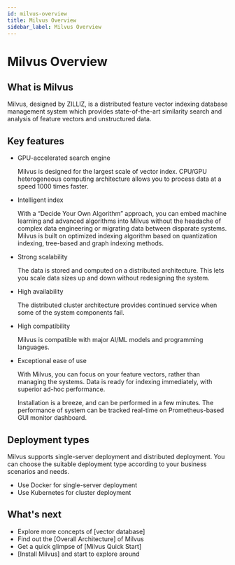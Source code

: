 ```yaml
---
id: milvus-overview
title: Milvus Overview
sidebar_label: Milvus Overview
---
```


# Milvus Overview

## What is Milvus

Milvus, designed by ZILLIZ, is a distributed feature vector indexing database management system which provides state-of-the-art similarity search and analysis of feature vectors and unstructured data. 

## Key features

- GPU-accelerated search engine

  Milvus is designed for the largest scale of vector index. CPU/GPU heterogeneous computing architecture allows you to process data at a speed 1000 times faster.

- Intelligent index

  With a “Decide Your Own Algorithm” approach, you can embed machine learning and advanced algorithms into Milvus without the headache of complex data engineering or migrating data between disparate systems. Milvus is built on optimized indexing algorithm based on quantization indexing, tree-based and graph indexing methods.

- Strong scalability

  The data is stored and computed on a distributed architecture. This lets you scale data sizes up and down without redesigning the system.

- High availability

  The distributed cluster architecture provides continued service when some of the system components fail.

- High compatibility

  Milvus is compatible with major AI/ML models and programming languages.

- Exceptional ease of use

  With Milvus, you can focus on your feature vectors, rather than managing the systems. Data is ready for indexing immediately, with superior ad-hoc performance.

  Installation is a breeze, and can be performed in a few minutes. The performance of system can be tracked real-time on Prometheus-based GUI monitor dashboard.

## Deployment types

Milvus supports single-server deployment and distributed deployment. You can choose the suitable deployment type according to your business scenarios and needs.

- Use Docker for single-server deployment
- Use Kubernetes for cluster deployment

## What's next

- Explore more concepts of [vector database]
- Find out the [Overall Architecture] of Milvus
- Get a quick glimpse of [Milvus Quick Start]
- [Install Milvus] and start to explore around